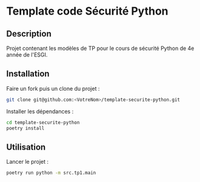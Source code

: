 # Template code Sécurité Python

## Description

Projet contenant les modèles de TP pour le cours de sécurité Python de 4e année de l'ESGI.

## Installation

Faire un fork puis un clone du projet :

```bash
git clone git@github.com:<VotreNom>/template-securite-python.git
```

Installer les dépendances :

```bash
cd template-securite-python
poetry install
```

## Utilisation

Lancer le projet :

```bash
poetry run python -m src.tp1.main
```